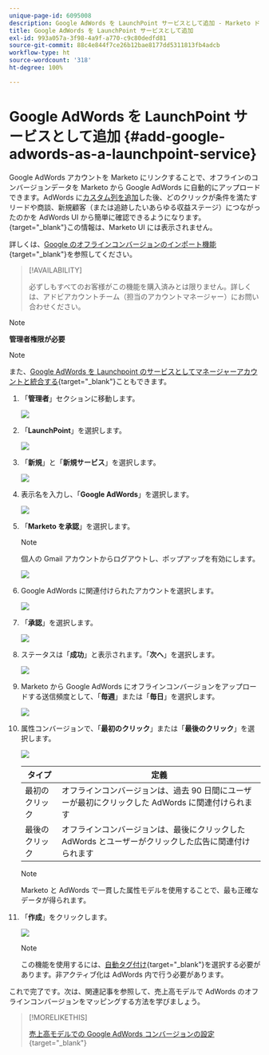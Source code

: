 ```yaml
---
unique-page-id: 6095008
description: Google AdWords を LaunchPoint サービスとして追加 - Marketo ドキュメント - 製品ドキュメント
title: Google AdWords を LaunchPoint サービスとして追加
exl-id: 993a057a-3f98-4a9f-a770-c9c80dedfd81
source-git-commit: 88c4e844f7ce26b12bae8177dd5311813fb4adcb
workflow-type: ht
source-wordcount: '318'
ht-degree: 100%

---
```


# Google AdWords を LaunchPoint サービスとして追加 {#add-google-adwords-as-a-launchpoint-service}

Google AdWords アカウントを Marketo にリンクすることで、オフラインのコンバージョンデータを Marketo から Google AdWords に自動的にアップロードできます。AdWords に[カスタム列を追加](https://support.google.com/adwords/answer/3073556)した後、どのクリックが条件を満たすリードや商談、新規顧客（または追跡したいあらゆる収益ステージ）につながったのかを AdWords UI から簡単に確認できるようになります。{target="_blank"}この情報は、Marketo UI には表示されません。

詳しくは、[Google のオフラインコンバージョンのインポート機能](https://support.google.com/adwords/answer/2998031?hl=ja){target="_blank"}を参照してください。

>[!AVAILABILITY]
>
>必ずしもすべてのお客様がこの機能を購入済みとは限りません。詳しくは、アドビアカウントチーム（担当のアカウントマネージャー）にお問い合わせください。

>[!NOTE]
>
>**管理者権限が必要**

>[!NOTE]
>
>また、[Google AdWords を Launchpoint のサービスとしてマネージャーアカウントと統合する](/help/marketo/product-docs/administration/additional-integrations/add-google-adwords-as-a-launchpoint-service-with-a-manager-account.md){target="_blank"}こともできます。

1. 「**管理者**」セクションに移動します。

   ![](assets/add-google-adwords-as-a-launchpoint-service-1.png)

1. 「**LaunchPoint**」を選択します。

   ![](assets/add-google-adwords-as-a-launchpoint-service-2.png)

1. 「**新規**」と「**新規サービス**」を選択します。

   ![](assets/add-google-adwords-as-a-launchpoint-service-3.png)

1. 表示名を入力し、「**Google AdWords**」を選択します。

   ![](assets/add-google-adwords-as-a-launchpoint-service-4.png)

1. 「**Marketo を承認**」を選択します。

   >[!NOTE]
   >
   >個人の Gmail アカウントからログアウトし、ポップアップを有効にします。

   ![](assets/add-google-adwords-as-a-launchpoint-service-5.png)

1. Google AdWords に関連付けられたアカウントを選択します。

   ![](assets/add-google-adwords-as-a-launchpoint-service-6.png)

1. 「**承認**」を選択します。

   ![](assets/add-google-adwords-as-a-launchpoint-service-7.png)

1. ステータスは「**成功**」と表示されます。「**次へ**」を選択します。

   ![](assets/add-google-adwords-as-a-launchpoint-service-8.png)

1. Marketo から Google AdWords にオフラインコンバージョンをアップロードする送信頻度として、「**毎週**」または「**毎日**」を選択します。

   ![](assets/add-google-adwords-as-a-launchpoint-service-9.png)

1. 属性コンバージョンで、「**最初のクリック**」または「**最後のクリック**」を選択します。

   ![](assets/add-google-adwords-as-a-launchpoint-service-10.png)

   | タイプ | 定義 |
   |---|---|
   | 最初のクリック | オフラインコンバージョンは、過去 90 日間にユーザーが最初にクリックした AdWords に関連付けられます |
   | 最後のクリック | オフラインコンバージョンは、最後にクリックした AdWords とユーザーがクリックした広告に関連付けられます |

   >[!NOTE]
   >
   >Marketo と AdWords で一貫した属性モデルを使用することで、最も正確なデータが得られます。

1. 「**作成**」をクリックします。

   ![](assets/add-google-adwords-as-a-launchpoint-service-11.png)

   >[!NOTE]
   >
   >この機能を使用するには、[自動タグ付け](https://support.google.com/adwords/answer/1752125?hl=ja){target="_blank"}を選択する必要があります。非アクティブ化は AdWords 内で行う必要があります。

これで完了です。次は、関連記事を参照して、売上高モデルで AdWords のオフラインコンバージョンをマッピングする方法を学びましょう。

>[!MORELIKETHIS]
>
>[売上高モデルでの Google AdWords コンバージョンの設定](/help/marketo/product-docs/reporting/revenue-cycle-analytics/revenue-cycle-models/set-google-adwords-conversions-in-the-revenue-model.md){target="_blank"}
